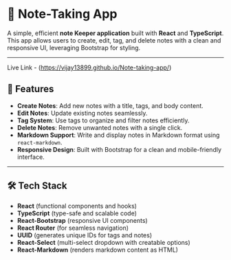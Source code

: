 # 📝 Note-Taking App  

A simple, efficient **note Keeper application** built with **React** and **TypeScript**. This app allows users to create, edit, tag, and delete notes with a clean and responsive UI, leveraging Bootstrap for styling.

---
Live Link - (https://vijay13899.github.io/Note-taking-app/)

## 🚀 Features  

- **Create Notes**: Add new notes with a title, tags, and body content.  
- **Edit Notes**: Update existing notes seamlessly.  
- **Tag System**: Use tags to organize and filter notes efficiently.  
- **Delete Notes**: Remove unwanted notes with a single click.  
- **Markdown Support**: Write and display notes in Markdown format using `react-markdown`.  
- **Responsive Design**: Built with Bootstrap for a clean and mobile-friendly interface.  

---

## 🛠️ Tech Stack  

- **React** (functional components and hooks)  
- **TypeScript** (type-safe and scalable code)  
- **React-Bootstrap** (responsive UI components)  
- **React Router** (for seamless navigation)  
- **UUID** (generates unique IDs for tags and notes)  
- **React-Select** (multi-select dropdown with creatable options)  
- **React-Markdown** (renders markdown content as HTML)  

